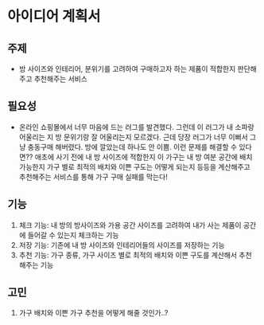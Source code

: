 # 아이디어 계획서
## 주제
- 방 사이즈와 인테리어, 분위기를 고려하여 구매하고자 하는 제품이 적합한지 판단해주고 추천해주는 서비스

## 필요성
- 온라인 쇼핑몰에서 너무 마음에 드는 러그를 발견했다. 그런데 이 러그가 내 소파랑 어울리는 지 방 문위기랑 잘 어울리는지 모르겠다. 근데 당장 러그가 너무 이뻐서 그냥 충동구매 해버렸다. 방에 깔았는데 하나도 안 이쁨. 이런 문제를 해결할 수 있다면?? 애초에 사기 전에 내 방 사이즈에 적합한지 이 가구는 내 방 여분 공간에 배치가능한지 가구 별로 최적의 배치와 이쁜 구도는 어떻게 되는지 등등을 계산해주고 추천해주는 서비스를 통해 가구 구매 실패를 막는다!

## 기능
1) 체크 기능: 내 방의 방사이즈와 가용 공간 사이즈를 고려하여 내가 사는 제품이 공간에 들어갈 수 있는지 체크하는 기능
2) 저장 기능: 기존에 내 방 사이즈와 인테리어들의 사이즈를 저장하는 기능
3) 추천 기능: 가구 종류, 가구 사이즈 별로 최적의 배치와 이쁜 구도를 계산해서 추천해주는 기능

## 고민
1) 가구 배치와 이쁜 가구 추천을 어떻게 해줄 것인가..?